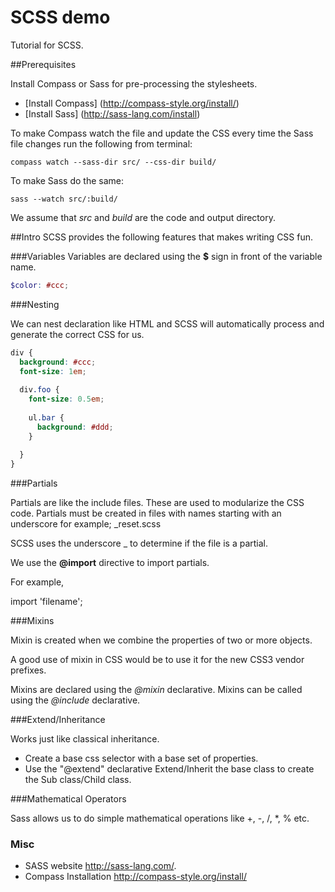 SCSS demo
=========

Tutorial for SCSS.

##Prerequisites

Install Compass or Sass for pre-processing the stylesheets.

* [Install Compass] (http://compass-style.org/install/)
* [Install Sass] (http://sass-lang.com/install)

To make Compass watch the file and update the CSS every time the Sass file changes run the following from terminal:

```
compass watch --sass-dir src/ --css-dir build/
```

To make Sass do the same:

```
sass --watch src/:build/
```

We assume that _src_ and _build_ are the code and output directory.

##Intro
SCSS provides the following features that makes writing CSS fun.

###Variables
Variables are declared using the __$__ sign in front of the variable name.

```scss
$color: #ccc;
```

###Nesting

  We can nest declaration like HTML and SCSS will automatically process and generate the correct CSS for us.

```scss
div {
  background: #ccc;
  font-size: 1em;
  
  div.foo {
    font-size: 0.5em;
    
    ul.bar {
      background: #ddd;
    }
    
  }
}
```

###Partials

  Partials are like the include files.
  These are used to modularize the CSS code.
  Partials must be created in files with names starting with an underscore for example; _reset.scss
  
  SCSS uses the underscore _ to determine if the file is a partial.

  We use the __@import__ directive to import partials.

  For example,

  import 'filename';

###Mixins

Mixin is created when we combine the properties of two or more objects.

A good use of mixin in CSS would be to use it for the new CSS3 vendor prefixes.

Mixins are declared using the _@mixin_ declarative.
Mixins can be called using the _@include_ declarative.

###Extend/Inheritance

Works just like classical inheritance.

* Create a base css selector with a base set of properties.
* Use the "@extend" declarative Extend/Inherit the base class to create the Sub class/Child class.

###Mathematical Operators

Sass allows us to do simple mathematical operations like +, -, /, *, % etc.

### Misc

* SASS website http://sass-lang.com/.
* Compass Installation http://compass-style.org/install/

